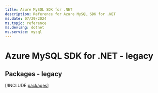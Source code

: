 ```yaml
---
title: Azure MySQL SDK for .NET
description: Reference for Azure MySQL SDK for .NET
ms.date: 07/29/2024
ms.topic: reference
ms.devlang: dotnet
ms.service: mysql
---
```

# Azure MySQL SDK for .NET - legacy
## Packages - legacy
[!INCLUDE [packages](mysql-index.md)]